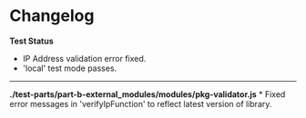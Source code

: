 # Changelog

**Test Status**
* IP Address validation error fixed.
* 'local' test mode passes.

---

**./test-parts/part-b-external_modules/modules/pkg-validator.js**
	* Fixed error messages in 'verifyIpFunction' to reflect latest version of library.
